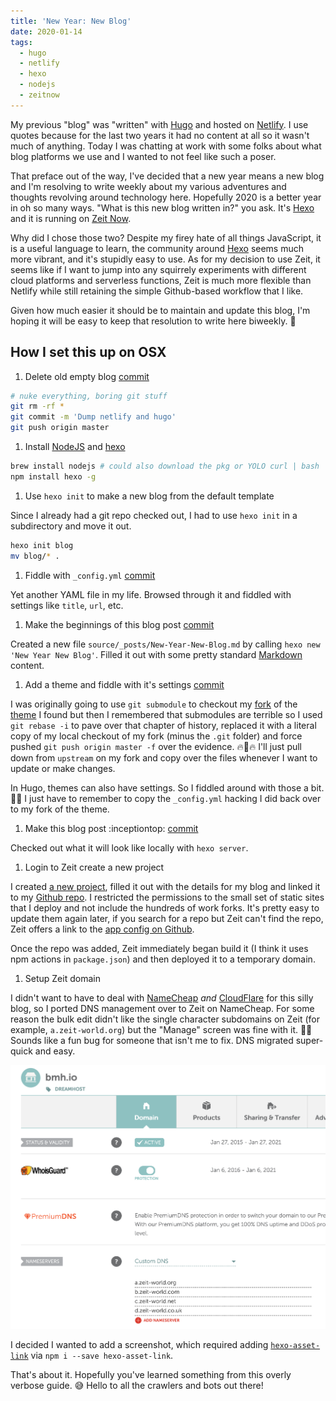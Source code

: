 ```yaml
---
title: 'New Year: New Blog'
date: 2020-01-14
tags:
  - hugo
  - netlify
  - hexo
  - nodejs
  - zeitnow
---
```


My previous "blog" was "written" with [Hugo](https://gohugo.io/) and hosted on [Netlify](https://netlify.com). I use quotes because for the last two years it had no content at all so it wasn't much of anything. Today I was chatting at work with some folks about what blog platforms we use and I wanted to not feel like such a poser.

That preface out of the way, I've decided that a new year means a new blog and I'm resolving to write weekly about my various adventures and thoughts revolving around technology here. Hopefully 2020 is a better year in oh so many ways. "What is this new blog written in?" you ask. It's [Hexo](https://hexo.io/) and it is running on [Zeit Now](https://zeit.co/).

Why did I chose those two? Despite my firey hate of all things JavaScript, it is a useful language to learn, the community around [Hexo](https://hexo.io) seems much more vibrant, and it's stupidly easy to use. As for my decision to use Zeit, it seems like if I want to jump into any squirrely experiments with different cloud platforms and serverless functions, Zeit is much more flexible than Netlify while still retaining the simple Github-based workflow that I like.

Given how much easier it should be to maintain and update this blog, I'm hoping it will be easy to keep that resolution to write here biweekly. 🤞

## How I set this up on OSX

1. Delete old empty blog [commit](https://github.com/highb/bmh/commit/90f6834efa0fc420e53130821eaf573ecd37183e)

  ```bash
  # nuke everything, boring git stuff
  git rm -rf *
  git commit -m 'Dump netlify and hugo'
  git push origin master
  ```

1. Install [NodeJS](https://nodejs.org/en/) and [hexo](https://hexo.io/docs/)

  ```bash
  brew install nodejs # could also download the pkg or YOLO curl | bash
  npm install hexo -g
  ```

1. Use `hexo init` to make a new blog from the default template

  Since I already had a git repo checked out, I had to use `hexo init` in a subdirectory and move it out.

  ```bash
  hexo init blog
  mv blog/* .
  ```

1. Fiddle with `_config.yml` [commit](https://github.com/highb/bmh/commit/a3d2203eb05912f45ee3ac8b3ef70fecec56caba)

  Yet another YAML file in my life. Browsed through it and fiddled with settings like `title`, `url`, etc.

1. Make the beginnings of this blog post [commit](https://github.com/highb/bmh/commit/9fb256f08875a0b829333670d19f810698e08c6a)

  Created a new file `source/_posts/New-Year-New-Blog.md` by calling `hexo new 'New Year New Blog'`. Filled it out with some pretty standard [Markdown](https://www.markdownguide.org/) content.

1. Add a theme and fiddle with it's settings [commit](https://github.com/highb/bmh/commit/51c7589f4c4d11fb4902d374a9c1ec99d33249a8)

  I was originally going to use `git submodule` to checkout my [fork](https://github.com/highb/hexo-theme-next) of the [theme](https://theme-next.org/) I found but then I remembered that submodules are terrible so I used `git rebase -i` to pave over that chapter of history, replaced it with a literal copy of my local checkout of my fork (minus the `.git` folder) and force pushed `git push origin master -f` over the evidence. 🔥📁🔥 I'll just pull down from `upstream` on my fork and copy over the files whenever I want to update or make changes. 

  In Hugo, themes can also have settings. So I fiddled around with those a bit. 🤷‍♂️ I just have to remember to copy the `_config.yml` hacking I did back over to my fork of the theme.

1. Make this blog post :inceptiontop: [commit](https://github.com/highb/bmh/commit/f37e3ea5072dececea4080b7a5191ae9d7654e39)

  Checked out what it will look like locally with `hexo server`.

1. Login to Zeit create a new project

  I created [a new project](https://zeit.co/new), filled it out with the details for my blog and linked it to my [Github repo](https://github.com/highb/bmh). I restricted the permissions to the small set of static sites that I deploy and not include the hundreds of work forks. It's pretty easy to update them again later, if you search for a repo but Zeit can't find the repo, Zeit offers a link to the [app config on Github](https://github.com/settings/installations/5601560).

  Once the repo was added, Zeit immediately began build it (I think it uses npm actions in `package.json`) and then deployed it to a temporary domain.

1. Setup Zeit domain

  I didn't want to have to deal with [NameCheap](https://namecheap.com) *and* [CloudFlare](https://cloudflare.com) for this silly blog, so I ported DNS management over to Zeit on NameCheap. For some reason the bulk edit didn't like the single character subdomains on Zeit (for example, `a.zeit-world.org`) but the "Manage" screen was fine with it. 🤷‍♂️ Sounds like a fun bug for someone that isn't me to fix. DNS migrated super-quick and easy.

  ![NameCheap DNS Setup Screenshot](New-Year-New-Blog/namecheap-screenshot.png)

  I decided I wanted to add a screenshot, which required adding [`hexo-asset-link`](https://github.com/liolok/hexo-asset-link) via `npm i --save hexo-asset-link`.

That's about it. Hopefully you've learned something from this overly verbose guide. 😅 Hello to all the crawlers and bots out there!
